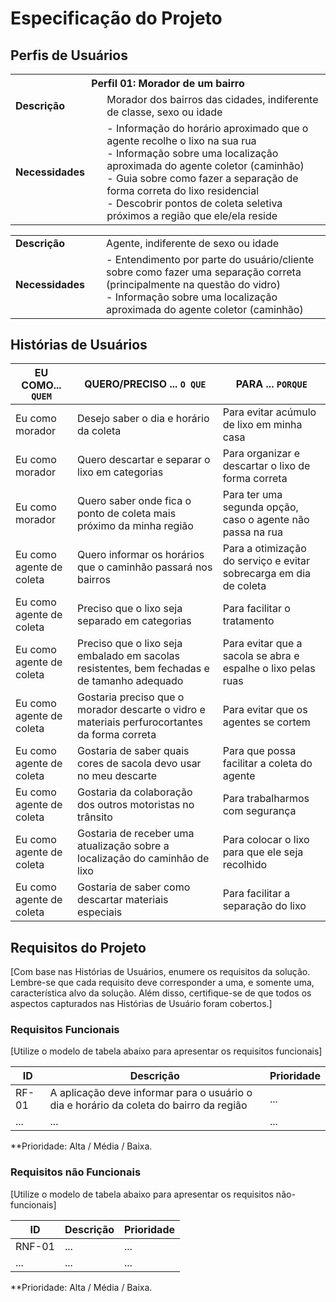 # Especificação do Projeto

## Perfis de Usuários

<table>
<tbody>
<tr align=center>
<th colspan="2">Perfil 01: Morador de um bairro </th>
</tr>
<tr>
<td width="150px"><b>Descrição</b></td>
<td width="600px">Morador dos bairros das cidades, indiferente de classe, sexo ou idade</td>
</tr>
<tr>
<td><b>Necessidades</b></td>
  <td>- Informação do horário aproximado que o agente recolhe o lixo na sua rua
  <br>- Informação sobre uma localização aproximada do agente coletor (caminhão)
  <br>- Guia sobre como fazer a separação de forma correta do lixo residencial
  <br>- Descobrir pontos de coleta seletiva próximos a região que ele/ela reside </td> 
</tr>
</tbody>
</table>

<table>
<tbody>
<tr align=centerAgentes de coleta </th>
</tr>
<tr>
<td width="150px"><b>Descrição</b></td>
<td width="600px">Agente, indiferente de sexo ou idade </td>
</tr>
<tr>
<td><b>Necessidades</b></td>
  <td>- Entendimento por parte do usuário/cliente sobre como fazer uma separação correta (principalmente na questão do vidro)
  <br>- Informação sobre uma localização aproximada do agente coletor (caminhão)</td> 
</tr>
</tbody>
</table>


## Histórias de Usuários

|      EU COMO... `QUEM`      |                                                 QUERO/PRECISO ... `O QUE`                   |                       PARA ... `PORQUE`                                      |
|-----------------------------|---------------------------------------------------------------------------------------------|------------------------------------------------------------------------------|
| Eu como morador             | Desejo saber o dia e horário da coleta                                                                 | Para evitar acúmulo de lixo em minha casa                         |
| Eu como morador             | Quero descartar e separar o lixo em categorias                                                         | Para organizar e descartar o lixo de forma correta                |
| Eu como morador             | Quero saber onde fica o ponto de coleta mais próximo da minha região                                   | Para ter uma segunda opção, caso o agente não passa na rua        |
| Eu como agente de coleta    | Quero informar os horários que o caminhão passará nos bairros                                          | Para a otimização do serviço e evitar sobrecarga em dia de coleta |
| Eu como agente de coleta    | Preciso que o lixo seja separado em categorias                                                         | Para facilitar o tratamento                                       |
| Eu como agente de coleta    | Preciso que o lixo seja embalado em sacolas resistentes, bem fechadas e de tamanho adequado            | Para evitar que a sacola se abra e espalhe o lixo pelas ruas      |
| Eu como agente de coleta    | Gostaria preciso que o morador descarte o vidro e materiais perfurocortantes da forma correta          | Para evitar que os agentes se cortem                              |
| Eu como agente de coleta    | Gostaria de saber quais cores de sacola devo usar no meu descarte                                      | Para que possa facilitar a coleta do agente                       |
| Eu como agente de coleta    | Gostaria da colaboração dos outros motoristas no trânsito                                              | Para trabalharmos com segurança                                   |
| Eu como agente de coleta    | Gostaria de receber uma atualização sobre a localização do caminhão de lixo                            | Para colocar o lixo para que ele seja recolhido                   |
| Eu como agente de coleta    | Gostaria de saber como descartar materiais especiais                                                   | Para facilitar a separação do lixo                                |


## Requisitos do Projeto

[Com base nas Histórias de Usuários, enumere os requisitos da solução. Lembre-se que cada requisito deve corresponder a uma, e somente uma, característica alvo da solução. Além disso, certifique-se de que todos os aspectos capturados nas Histórias de Usuário foram cobertos.]

### Requisitos Funcionais

[Utilize o modelo de tabela abaixo para apresentar os requisitos funcionais]

|ID    | Descrição                                                                                                | Prioridade |
|-------|---------------------------------|----|
| RF-01 |  A aplicação deve informar para o usuário o dia e horário da coleta do bairro da região                 | ...   | 
|  ...  |  ...                    | ...   |

**Prioridade: Alta / Média / Baixa. 

### Requisitos não Funcionais

[Utilize o modelo de tabela abaixo para apresentar os requisitos não-funcionais]

|ID      | Descrição               |Prioridade |
|--------|-------------------------|----|
| RNF-01 |  ...                    | ...   | 
| ...    |  ...                    | ...   | 

**Prioridade: Alta / Média / Baixa. 

